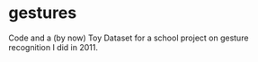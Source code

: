 # gestures
Code and a (by now) Toy Dataset for a school project on gesture recognition I did in 2011.
